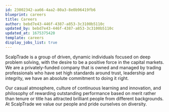 ```yaml
---
id: 23002342-aa66-4aa2-80a3-8e0b96419fb6
blueprint: careers
title: Careers
author: bebd7e43-446f-4387-a853-3c3100b5110c
updated_by: bebd7e43-446f-4387-a853-3c3100b5110c
updated_at: 1675375420
template: careers
display_jobs_list: true
---
```

ScalpTrade is a group of driven, dynamic individuals focused on deep problem solving, with the desire to be a positive force in the capital markets. We are a privately-funded company that is owned and managed by trading professionals who have set high standards around trust, leadership and integrity, we have an absolute commitment to doing it right.

Our casual atmosphere, culture of continuous learning and innovation, and philosophy of rewarding outstanding performance based on merit rather than tenure or title has attracted brilliant people from different backgrounds. At ScalpTrade we value our people and pride ourselves on diversity.